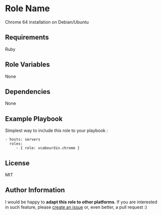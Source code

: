 Role Name
=========

Chrome 64 installation on Debian/Ubuntu

Requirements
------------

Ruby

Role Variables
--------------

None

Dependencies
------------

None

Example Playbook
----------------

Simplest way to include this role to your playbook :

    - hosts: servers
      roles:
         - { role: vcabourdin.chrome }

License
-------

MIT

Author Information
------------------

I would be happy to **adapt this role to other platforms**. If you are interested in such feature, please [create an issue](https://github.com/vcabourdin/ansible-chrome/issues/new) or, even better, a pull request :)
